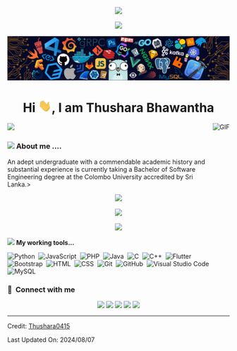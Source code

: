 <p align="center"><img src="animation.gif" width="35%"></p>

<p align="center">
<img src="https://readme-typing-svg.herokuapp.com?font=Architects+Daughter&center=true&vCenter=true&duration=3000&color=%2338C2FF&size=40&height=200&width=800&lines=Heyyy!+I'm+Thushara+Bhawantha+%3C3;I'+am+a+2nd+yr+Undergraduate+at+UOC;I'+am+a+Software+Engineer;Welcome+to+my+profile+!">
</p>

<p align="center"><img src="https://raw.githubusercontent.com/KevinPatel04/KevinPatel04/master/header.png"></p>

<h1 align="center">Hi <img src="https://raw.githubusercontent.com/KevinPatel04/KevinPatel04/master/Hi.gif" width="30px">, I am Thushara Bhawantha </h1>
<img src="https://user-images.githubusercontent.com/73097560/115834477-dbab4500-a447-11eb-908a-139a6edaec5c.gif">

<img align="right" alt="GIF" height="160px" src="https://media.giphy.com/media/Ah3zHH7hvsSB2/giphy.gif" />

### <img src="https://media.giphy.com/media/iY8CRBdQXODJSCERIr/giphy.gif" width="30px">&nbsp;**About me ....**
<p>An adept undergraduate with a commendable academic history and substantial
experience is currently taking a Bachelor of Software Engineering degree at the
Colombo University accredited by Sri Lanka.>







<p  align="center">
<img src="https://user-images.githubusercontent.com/73097560/115834477-dbab4500-a447-11eb-908a-139a6edaec5c.gif">             
<br><p align="center" ><img src="https://github-readme-stats.vercel.app/api?username=Thushara1020&count_private=true&show_icons=true&&theme=chartreuse-dark&include_all_commits=true" width="400"></p> 
<p align="center" ><img src="https://github-readme-streak-stats.herokuapp.com?user=KevinPatel04&theme=chartreuse-dark"></p>

<img src="https://media.giphy.com/media/iY8CRBdQXODJSCERIr/giphy.gif" width="30px">&nbsp;**My working tools...**

![Python](https://img.shields.io/badge/-Python-05122A?style=flat&logo=python)&nbsp;
![JavaScript](https://img.shields.io/badge/-JavaScript-05122A?style=flat&logo=javascript)&nbsp;
![PHP](https://img.shields.io/badge/-PHP-05122A?style=flat&logo=php&logoColor=777BB4)&nbsp;
![Java](https://img.shields.io/badge/-Java-05122A?style=flat&logo=Java&logoColor=FFA518)&nbsp;
![C](https://img.shields.io/badge/-C-05122A?style=flat&logo=C&logoColor=A8B9CC)&nbsp;
![C++](https://img.shields.io/badge/-C++-05122A?style=flat&logo=C%2B%2B&logoColor=00599C)&nbsp;
![Flutter](https://img.shields.io/badge/-Flutter-05122A?style=flat&logo=flutter&logoColor=02569B)&nbsp;
![Bootstrap](https://img.shields.io/badge/-Bootstrap-05122A?style=flat&logo=bootstrap&logoColor=563D7C)&nbsp;
![HTML](https://img.shields.io/badge/-HTML-05122A?style=flat&logo=HTML5)&nbsp;
![CSS](https://img.shields.io/badge/-CSS-05122A?style=flat&logo=CSS3&logoColor=1572B6)&nbsp;
![Git](https://img.shields.io/badge/-Git-05122A?style=flat&logo=git)&nbsp;
![GitHub](https://img.shields.io/badge/-GitHub-05122A?style=flat&logo=github)&nbsp;
![Visual Studio Code](https://img.shields.io/badge/-Visual%20Studio%20Code-05122A?style=flat&logo=visual-studio-code&logoColor=007ACC)&nbsp;
![MySQL](https://img.shields.io/badge/-MySQL-05122A?style=flat&logo=mysql&logoColor=4479A1)&nbsp;



### :link: &nbsp;Connect with me

<p align="center">
<a href="https://kevinpatel.me/blog"><img src="https://img.shields.io/badge/-Thushara.me-3423A6?style=for-the-badge&logo=Google-Chrome&logoColor=white"/></a>
<a href="https://www.linkedin.com/in/thushara-bawantha-42091b2a9/"><img src="https://img.shields.io/badge/-Thushara%20Bhawantha-0077B5?style=for-the-badge&logo=Linkedin&logoColor=white"/></a>
<a href="thusharabawantha2001@gmail.com"><img src="https://img.shields.io/badge/-thusharabawantha2001@gmail.com-D14836?style=for-the-badge&logo=Gmail&logoColor=white"/></a>
<a href="(https://www.instagram.com/thushara_bhawantha_/)"><img src="https://img.shields.io/badge/-thushara.me-E4405F?style=for-the-badge&logo=Instagram&logoColor=white"/></a>
<a href="https://twitter.com/patelkvin04"><img src="https://img.shields.io/badge/-thushara-1DA1F2?style=for-the-badge&logo=twitter&logoColor=white"/></a>
</p>

---
Credit: [Thushara0415](https://github.com/Thushara0415)

Last Updated On: 2024/08/07
